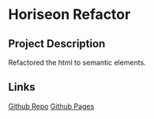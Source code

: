 # Horiseon Refactor

## Project Description

Refactored the html to semantic elements.

## Links

[Github Repo](https://github.com/birdbranch/horiseon-refactor)
[Github Pages](https://birdbranch.github.io/horiseon-refactor/)

